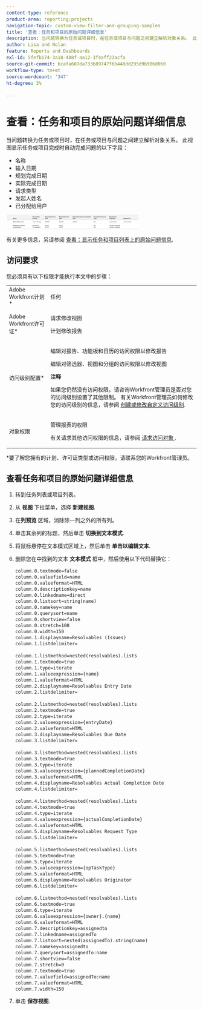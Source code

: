 ```yaml
---
content-type: reference
product-area: reporting;projects
navigation-topic: custom-view-filter-and-grouping-samples
title: '查看：任务和项目的原始问题详细信息'
description: 当问题转换为任务或项目时，在任务或项目与问题之间建立解析对象关系。 此视图显示任务或项目完成时自动完成的问题字段。
author: Lisa and Nolan
feature: Reports and Dashboards
exl-id: 5fefb174-3a18-408f-aa12-3f4aff23acfa
source-git-commit: bcafa607da733b89747f6b448dd295d9b906d060
workflow-type: tm+mt
source-wordcount: '347'
ht-degree: 3%

---
```


# 查看：任务和项目的原始问题详细信息

当问题转换为任务或项目时，在任务或项目与问题之间建立解析对象关系。 此视图显示任务或项目完成时自动完成问题的以下字段：

* 名称
* 输入日期
* 规划完成日期
* 实际完成日期
* 请求类型
* 发起人姓名
* 已分配给用户

![task_with_resolving_issue_fields.png](assets/task-with-resolving-issue-fields-350x38.png)

有关更多信息，另请参阅 [查看：显示任务和项目列表上的原始问题信息](../../../reports-and-dashboards/reports/custom-view-filter-grouping-samples/view-display-original-issue-info-task-project-list.md).

## 访问要求

您必须具有以下权限才能执行本文中的步骤：

<table style="table-layout:auto"> 
 <col> 
 <col> 
 <tbody> 
  <tr> 
   <td role="rowheader">Adobe Workfront计划*</td> 
   <td> <p>任何</p> </td> 
  </tr> 
  <tr> 
   <td role="rowheader">Adobe Workfront许可证*</td> 
   <td> <p>请求修改视图 </p>
   <p>计划修改报告</p> </td> 
  </tr> 
  <tr> 
   <td role="rowheader">访问级别配置*</td> 
   <td> <p>编辑对报告、功能板和日历的访问权限以修改报告</p> <p>编辑对筛选器、视图和分组的访问权限以修改视图</p> <p><b>注释</b>

如果您仍然没有访问权限，请咨询Workfront管理员是否对您的访问级别设置了其他限制。 有关Workfront管理员如何修改您的访问级别的信息，请参阅 <a href="../../../administration-and-setup/add-users/configure-and-grant-access/create-modify-access-levels.md" class="MCXref xref">创建或修改自定义访问级别</a>.</p> </td>
</tr>  
  <tr> 
   <td role="rowheader">对象权限</td> 
   <td> <p>管理报表的权限</p> <p>有关请求其他访问权限的信息，请参阅 <a href="../../../workfront-basics/grant-and-request-access-to-objects/request-access.md" class="MCXref xref">请求访问对象 </a>.</p> </td> 
  </tr> 
 </tbody> 
</table>

&#42;要了解您拥有的计划、许可证类型或访问权限，请联系您的Workfront管理员。

## 查看任务和项目的原始问题详细信息

1. 转到任务列表或项目列表。
1. 从 **视图** 下拉菜单，选择 **新建视图**.

1. 在&#x200B;**列预览** 区域，消除除一列之外的所有列。
1. 单击其余列的标题，然后单击 **切换到文本模式**.
1. 将鼠标悬停在文本模式区域上，然后单击 **单击以编辑文本**.
1. 删除您在中找到的文本 **文本模式** 框中，然后使用以下代码替换它：

   <!-- [Copy](javascript:void(0);) -->
   <pre><code>column.0.textmode=false<br>column.0.valuefield=name<br>column.0.valueformat=HTML<br>column.0.descriptionkey=name<br>column.0.linkedname=direct<br>column.0.listsort=string(name)<br>column.0.namekey=name<br>column.0.querysort=name<br>column.0.shortview=false<br>column.0.stretch=100<br>column.0.width=150<br>column.1.displayname=Resolvables (Issues)<br>column.1.listdelimiter=<br><br>column.1.listmethod=nested(resolvables).lists<br>column.1.textmode=true<br>column.1.type=iterate<br>column.1.valueexpression={name}<br>column.1.valueformat=HTML<br>column.2.displayname=Resolvables Entry Date<br>column.2.listdelimiter=<br><br>column.2.listmethod=nested(resolvables).lists<br>column.2.textmode=true<br>column.2.type=iterate<br>column.2.valueexpression={entryDate}<br>column.2.valueformat=HTML<br>column.3.displayname=Resolvables Due Date<br>column.3.listdelimiter=<br><br>column.3.listmethod=nested(resolvables).lists<br>column.3.textmode=true<br>column.3.type=iterate<br>column.3.valueexpression={plannedCompletionDate}<br>column.3.valueformat=HTML<br>column.4.displayname=Resolvables Actual Completion Date<br>column.4.listdelimiter=<br><br>column.4.listmethod=nested(resolvables).lists<br>column.4.textmode=true<br>column.4.type=iterate<br>column.4.valueexpression={actualCompletionDate}<br>column.4.valueformat=HTML<br>column.5.displayname=Resolvables Request Type<br>column.5.listdelimiter=<br><br>column.5.listmethod=nested(resolvables).lists<br>column.5.textmode=true<br>column.5.type=iterate<br>column.5.valueexpression={opTaskType}<br>column.5.valueformat=HTML<br>column.6.displayname=Resolvables Originator<br>column.6.listdelimiter=<br><br>column.6.listmethod=nested(resolvables).lists<br>column.6.textmode=true<br>column.6.type=iterate<br>column.6.valueexpression={owner}.{name}<br>column.6.valueformat=HTML<br>column.7.descriptionkey=assignedto<br>column.7.linkedname=assignedTo<br>column.7.listsort=nested(assignedTo).string(name)<br>column.7.namekey=assignedto<br>column.7.querysort=assignedTo:name<br>column.7.shortview=false<br>column.7.stretch=0<br>column.7.textmode=true<br>column.7.valuefield=assignedTo:name<br>column.7.valueformat=HTML<br>column.7.width=150</code></pre>

1. 单击 **保存视图**.
